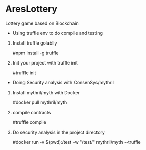 # AresLottery
Lottery game based on Blockchain

- Using truffle env to do compile and testing
1. Install truffle golablly

    #npm install -g truffle

2. Init your project with truffle init

   #truffle init 

- Doing Security analysis with ConsenSys/mythril 
1. Install mythril/myth with Docker

    #docker pull mythril/myth  

2. compile contracts

    #truffle compile 
    
3. Do security analysis in the project directory

    #docker run -v $(pwd):/test -w "/test/" mythril/myth --truffle

